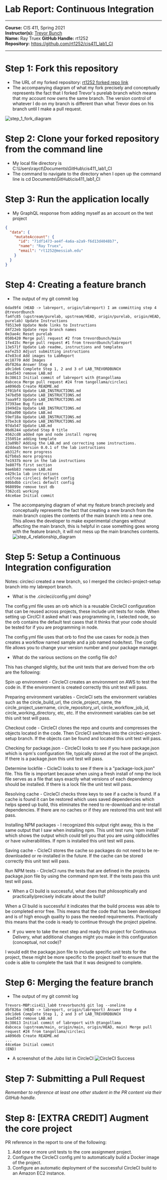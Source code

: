 # Lab Report: Continuous Integration
___
**Course:** CIS 411, Spring 2021  
**Instructor(s):** [Trevor Bunch](https://github.com/trevordbunch)  
**Name:** Ray Truex 
**GitHub Handle:** rt1252  
**Repository:** https://github.com/rt1252/cis411_lab1_CI  
___

# Step 1: Fork this repository
- The URL of my forked repository: [rt1252 forked repo link](https://github.com/rt1252/cis411_lab1_CI)
- The accompanying diagram of what my fork precisely and conceptually represents the fact that I forked Trevor's purelab branch which means that my account now owns the same branch. The version control of whatever I do on my branch is different than what Trevor does on his branch until I make a pull request. 
 
![step_1_fork_diagram](/assets/step_1_fork_diagram.png)

# Step 2: Clone your forked repository from the command line  
- My local file directory is C:\Users\rayct\Documents\GitHub\cis411_lab1_CI
- The command to navigate to the directory when I open up the command line is cd Documents\GitHub\cis411_lab1_CI

# Step 3: Run the application locally
- My GraphQL response from adding myself as an account on the test project
``` json
{
  "data": {
    "mutateAccount": {
      "id": "71df1473-ae4f-4a6a-a2a9-f6d13d4048b7",
      "name": "Ray Truex",
      "email": "rt1252@messiah.edu"
    }
  }
}
```

# Step 4: Creating a feature branch
- The output of my git commit log
```
6dad9f4 (HEAD -> labreport, origin/labreport) I am committing step 4 @trevordbunch
fa4fc85 (upstream/purelab, upstream/HEAD, origin/purelab, origin/HEAD, purelab) Update Instructions
f8513e0 Update Node links to Instructions
d4f22eb Update repo branch names
0e3ae4c Reset purelab
050b420 Merge pull request #2 from trevordbunch/main
1fe415c Merge pull request #1 from trevordbunch/labreport
13e571f Update Lab readme, instructions and templates
eafe253 Adjust submitting instructions
47e83cd Add images to LabReport
ec18770 Add Images
dbf826a Answer Step 4
a9c1de6 Complete Step 1, 2 and 3 of LAB_TREVORDBUNCH
1ead543 remove LAB.md
8c38613 Initial commit of labreport with @tangollama
dabceca Merge pull request #24 from tangollama/circleci
a4096db Create README.md
2f01bf4 Update LAB_INSTRUCTIONS.md
347bd50 Update LAB_INSTRUCTIONS.md
7aaa9f3 Update LAB_INSTRUCTIONS.md
37393ae Bug fixed
1949d2a Update LAB_INSTRUCTIONS.md
d36ad90 Update LAB.md
59ef18a Update LAB_INSTRUCTIONS.md
37be3c8 Update LAB_INSTRUCTIONS.md
97da547 Update LAB.md
0bd6244 updated Step 0 title
4562cd8 added npm and node install repreq
255051e adding template
13a09b7 Adding the LAB.md and correcting some instructions.
d2ddea5 Version 0.0.1 of the lab isntructions
ab312fc more progress
62fb0a5 more progress
fe1937b more in the lab instructions
3e807fb first section
9ae6b83 remove LAB.md
e429c1a lab instructions
ce1fcea circleci default config
80bbdbb circleci default config
968099e remove test db
7362cd1 working
44ce6ae Initial commit

```
- The accompanying diagram of what my feature branch precisely and conceptually represents the fact that creating a new branch from the main branch copies the contents of the main branch into a new one. This allows  the developer to make experimental changes without affecting the main branch, this is helpful in case something goes wrong with the feature branch, it will not mess up the main branches contents. 
![step_4_relationship_diagram](/assets/step_4_relationship_diagram.png)

# Step 5: Setup a Continuous Integration configuration

Notes: circleci created a new branch, so I merged the circleci-project-setup branch into my labreport branch.

- What is the .circleci/config.yml doing?  

The config.yml file uses an orb which is a reusable CircleCI configuration that can be reused across projects, these include unit tests for node. When setting up CirclCI it asked what I was programming in, I selected node, so the orb contains the default test cases that it thinks that your code should be tested for if you are programming in node. 

The config.yml file uses that orb to find the use cases for node.js then creates a workflow named sample and a job named node/test. The config file allows you to change your version number and your package manager.

- What do the various sections on the config file do?  

This has changed slightly, but the unit tests that are derived from the orb are the following:

Spin up environment - CircleCI creates an environment on AWS to test the code in. If the environment is created correctly this unit test will pass. 

Preparing environment variables - CircleCI sets the environment variables such as the circle_build_url, the circle_project_name, the circle_project_username, circle_repository_url, circle_workflow_job_id, circle_working_directory, etc, etc. If the environment variables can be set this unit test will pass.

Checkout code - CircleCI clones the repo and counts and compresses the objects located in the code. Then CircleCI switches into the circleci-project-setup branch. If the objects can be found and located this unit test will pass.

Checking for package.json - CircleCI looks to see if you have package.json which is npm's configuration file, typically stored at the root of the project. If there is a package.json this unit test will pass.

Determine lockfile - CicleCI looks to see if there is a "package-lock.json" file. This file is important because when using a fresh install of nmp the lock file serves as a file that says exactly what versions of each dependency should be installed. If there is a lock file the unit test will pass.

Resolving cache - CircleCI checks three keys to see if a cache is found. If a cache is found it can be restored which uses saved dependencies which helps speed up build, this eliminates the need to re-download and re-install dependencies. If there are no caches or if they are restored this unit test will pass.

Installing NPM packages - I recognized this output right away, this is the same output that I saw when installing npm. This unit test runs 'npm install' which shows the output which could tell you that you are using oldlockfiles or have vulnerabilities. If npm is installed this unit test will pass.

Saving cache - CicleCI stores the cache so packages do not need to be re-downloaded or re-installed in the future. If the cache can be stored correctly this unit test will pass.

Run NPM tests - CIrcleCI runs the tests that are defined in the projects package.json file by using the command npm test. If the tests pass this unit test will pass.

- When a CI build is successful, what does that philosophically and practically/precisely indicate about the build?  
  
When a CI build is successful it indicates that the build process was able to be completed error free. This means that the code that has been developed and is of high enough quality to pass the needed requirements. Practically this means that the code is ready to continue through the project pipeline. 

- If you were to take the next step and ready this project for Continuous Delivery, what additional changes might you make in this configuration (conceptual, not code)?  
   
I would edit the package.json file to include specific unit tests for the project, these might be more specific to the project itself to ensure that the code is able to complete the task that it was designed to complete. 

# Step 6: Merging the feature branch
* The output of my git commit log
```
Trevors-MBP:cis411_lab0 trevorbunch$ git log --oneline
dbf826a (HEAD -> labreport, origin/labreport) Answer Step 4
a9c1de6 Complete Step 1, 2 and 3 of LAB_TREVORDBUNCH
1ead543 remove LAB.md
8c38613 Initial commit of labreport with @tangollama
dabceca (upstream/main, origin/main, origin/HEAD, main) Merge pull request #24 from tangollama/circleci
a4096db Create README.md
...
44ce6ae Initial commit
(END)
```

* A screenshot of the _Jobs_ list in CircleCI
![CircleCI Success](../assets/circleci_success.png)

# Step 7: Submitting a Pull Request
_Remember to reference at least one other student in the PR content via their GitHub handle._



# Step 8: [EXTRA CREDIT] Augment the core project
PR reference in the report to one of the following:
1. Add one or more unit tests to the core assignment project. 
2. Configure the CircleCI config.yml to automatically build a Docker image of the project.
3. Configure an automatic deployment of the successful CircleCI build to an Amazon EC2 instance.
